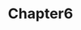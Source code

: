 ---
layout: posts_by_category
categories: chapter6
title: Chapter6
permalink: /category/chapter6
---